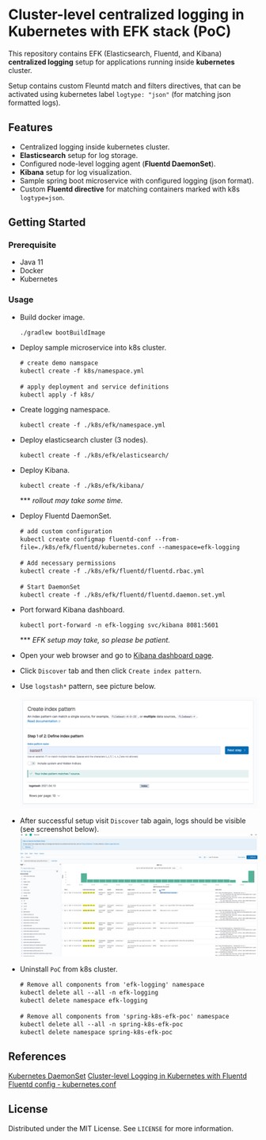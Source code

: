 # Cluster-level centralized logging in Kubernetes with EFK stack (PoC)

This repository contains EFK (Elasticsearch, Fluentd, and Kibana) **centralized logging** setup for applications running inside **kubernetes** cluster.

Setup contains custom Fleuntd match and filters directives, that can be activated using kubernetes label `logtype: "json"` (for matching json formatted logs).

## Features

* Centralized logging inside kubernetes cluster.
* **Elasticsearch** setup for log storage.  
* Configured node-level logging agent (**Fluentd DaemonSet**).
* **Kibana** setup for log visualization.
* Sample spring boot microservice with configured logging (json format).
* Custom **Fluentd directive** for matching containers marked with k8s `logtype=json`.

## Getting Started

### Prerequisite

* Java 11
* Docker
* Kubernetes

### Usage

* Build docker image.
  ```shell
  ./gradlew bootBuildImage
  ```

* Deploy sample microservice into k8s cluster.
  ```shell
  # create demo namspace
  kubectl create -f k8s/namespace.yml
  
  # apply deployment and service definitions
  kubectl apply -f k8s/
  ```

* Create logging namespace.
  ```shell
  kubectl create -f ./k8s/efk/namespace.yml
  ```
* Deploy elasticsearch cluster (3 nodes).
  ```shell
  kubectl create -f ./k8s/efk/elasticsearch/
  ```

* Deploy Kibana.
  ```shell
  kubectl create -f ./k8s/efk/kibana/
  ```
  *** *rollout may take some time.*

* Deploy Fluentd DaemonSet.
  ```shell
  # add custom configuration
  kubectl create configmap fluentd-conf --from-file=./k8s/efk/fluentd/kubernetes.conf --namespace=efk-logging
  
  # Add necessary permissions
  kubectl create -f ./k8s/efk/fluentd/fluentd.rbac.yml
  
  # Start DaemonSet
  kubectl create -f ./k8s/efk/fluentd/fluentd.daemon.set.yml
  ```

* Port forward Kibana dashboard.
  ```shell
  kubectl port-forward -n efk-logging svc/kibana 8081:5601
  ```
  *** *EFK setup may take, so please be patient.*

* Open your web browser and go to [Kibana dashboard page](http://localhost:8081/).

* Click `Discover` tab and then click `Create index pattern`. 

* Use `logstash*` pattern, see picture below.
  
  ![create-kibana-index-pattern.png](./_docs/img/create-kibana-index-pattern.png)
  

* After successful setup visit `Discover` tab again, logs should be visible (see screenshot below).
  ![kibana-log-view.png](./_docs/img/kibana-log-view.png)
  
* Uninstall `PoC` from k8s cluster.
  ```shell
  # Remove all components from 'efk-logging' namespace
  kubectl delete all --all -n efk-logging
  kubectl delete namespace efk-logging
  
  # Remove all components from 'spring-k8s-efk-poc' namespace
  kubectl delete all --all -n spring-k8s-efk-poc
  kubectl delete namespace spring-k8s-efk-poc
  ```

## References

[Kubernetes DaemonSet](https://kubernetes.io/docs/concepts/workloads/controllers/daemonset/)
[Cluster-level Logging in Kubernetes with Fluentd](https://medium.com/kubernetes-tutorials/cluster-level-logging-in-kubernetes-with-fluentd-e59aa2b6093a)
[Fluentd config - kubernetes.conf](https://github.com/fluent/fluentd-kubernetes-daemonset/blob/master/docker-image/v1.11/debian-elasticsearch7/conf/kubernetes.conf)

## License

Distributed under the MIT License. See `LICENSE` for more information.

